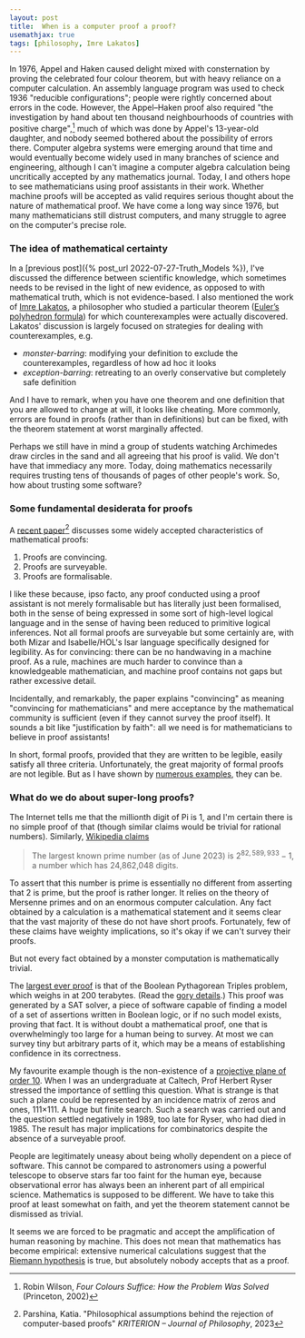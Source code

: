 ```yaml
---
layout: post
title:  When is a computer proof a proof?
usemathjax: true
tags: [philosophy, Imre Lakatos]
---
```


In 1976, Appel and Haken caused delight mixed with consternation by proving
the celebrated four colour theorem, but with heavy reliance on a computer calculation.
An assembly language program was used to check 1936 "reducible configurations"; 
people were rightly concerned about errors in the code.
However, the Appel–Haken proof also required "the investigation by hand
about ten thousand neighbourhoods of countries with positive charge",[^1]
much of which was done by Appel's 13-year-old daughter,
and nobody seemed bothered about the possibility of errors there.
Computer algebra systems were emerging around that time and would eventually
become widely used in many branches of science and engineering,
although I can't imagine a computer algebra calculation being uncritically accepted
by any mathematics journal.
Today, I and others hope to see mathematicians using proof assistants in their work.
Whether machine proofs will be accepted as valid requires serious thought
about the nature of mathematical proof.
We have come a long way since 1976, but many mathematicians still distrust computers,
and many struggle to agree on the computer's precise role.

[^1]: Robin Wilson, *Four Colours Suffice: How the Problem Was Solved* (Princeton, 2002)

### The idea of mathematical certainty

In a [previous post]({% post_url 2022-07-27-Truth_Models %}), I've discussed the difference
between scientific knowledge, which sometimes needs to be revised 
in the light of new evidence, as opposed to with mathematical truth,
which is not evidence-based. I also mentioned 
the work of [Imre Lakatos](https://plato.stanford.edu/entries/lakatos/), a philosopher
who studied a particular theorem 
([Euler’s polyhedron formula](https://www.ams.org/publicoutreach/feature-column/fcarc-eulers-formula)) for which counterexamples
were actually discovered. Lakatos' discussion is largely focused on
strategies for dealing with counterexamples, e.g.

* *monster-barring*: modifying your definition to exclude the counterexamples, regardless of how ad hoc it looks
* *exception-barring*: retreating to an overly conservative but completely safe definition

And I have to remark, when you have one theorem and one definition that you are allowed to change at will, it looks like cheating. More commonly, errors are found in proofs (rather than in definitions) but can be fixed, with the theorem statement at worst marginally affected.

Perhaps we still have in mind a group of students watching Archimedes draw circles
in the sand and all agreeing that his proof is valid. 
We don't have that immediacy any more.
Today, doing mathematics necessarily requires trusting 
tens of thousands of pages of other people's work.
So, how about trusting some software?

### Some fundamental desiderata for proofs

A [recent paper](https://www.degruyter.com/document/doi/10.1515/krt-2022-0015/html)[^2]
discusses some widely accepted characteristics of mathematical proofs:


[^2]: Parshina, Katia. "Philosophical assumptions behind the rejection of computer-based proofs" *KRITERION – Journal of Philosophy*, 2023

1. Proofs are convincing.
2. Proofs are surveyable.
3. Proofs are formalisable. 

I like these because, ipso facto, any proof conducted using a proof assistant
is not merely formalisable but has literally just been formalised,
both in the sense of being expressed in some sort of high-level logical language
and in the sense of having been reduced to primitive logical inferences.
Not all formal proofs are surveyable but some certainly are, 
with both Mizar and Isabelle/HOL's Isar language specifically designed for legibility.
As for convincing: there can be no handwaving in a machine proof.
As a rule, machines are much harder to convince than a knowledgeable mathematician,
and machine proof contains not gaps but rather excessive detail.

Incidentally, and remarkably, the paper explains "convincing" as meaning
"convincing for mathematicians" and mere acceptance by the mathematical community
is sufficient (even if they cannot survey the proof itself).
It sounds a bit like "justification by faith": all we need is for mathematicians to believe
in proof assistants!

In short, formal proofs, provided that they are written to be legible, easily satisfy
all three criteria. Unfortunately, the great majority of formal proofs are not legible.
But as I have shown by [numerous examples](https://lawrencecpaulson.github.io/tag/examples), 
they can be.

### What do we do about super-long proofs?

The Internet tells me that the millionth digit of Pi is 1, and I'm certain
there is no simple proof of that 
(though similar claims would be trivial for rational numbers).
Similarly, [Wikipedia claims](https://en.wikipedia.org/wiki/Largest_known_prime_number) 

> The largest known prime number (as of June 2023) is $2^{82,589,933} − 1$, a number which has 24,862,048 digits.

To assert that this number is prime is essentially no different from asserting that
2 is prime, but the proof is rather longer.
It relies on the theory of Mersenne primes
and on an enormous computer calculation.
Any fact obtained by a calculation is a mathematical statement and it seems clear
that the vast majority of these do not have short proofs.
Fortunately, few of these claims have weighty implications, so it's okay
if we can't survey their proofs.

But not every fact obtained by a monster computation is mathematically trivial.

The [largest ever proof](https://www.cs.utexas.edu/~marijn/ptn/) 
is that of the Boolean Pythagorean Triples problem, which weighs in at 200 terabytes.
(Read the [gory details](https://arxiv.org/abs/1605.00723).)
This proof was generated by a SAT solver, a piece of software capable of
finding a model of a set of assertions written in Boolean logic,
or if no such model exists, proving that fact.
It is without doubt a mathematical proof, one that is overwhelmingly too large
for a human being to survey.
At most we can survey tiny but arbitrary parts of it,
which may be a means of establishing confidence in its correctness.

My favourite example though is the non-existence of a 
[projective plane of order 10](/papers/Lam_finite_Proj_plane_order_10.pdf).
When I was an undergraduate at Caltech, Prof Herbert Ryser stressed the importance of
settling this question. What is strange is that such a plane could be represented
by an incidence matrix of zeros and ones, 111×111. A huge but finite search.
Such a search was carried out and the question settled negatively in 1989,
too late for Ryser, who had died in 1985.
The result has major implications for combinatorics despite the absence
of a surveyable proof. 

People are legitimately uneasy about being wholly dependent on 
a piece of software. This cannot be compared to astronomers using a powerful telescope
to observe stars far too faint for the human eye, because observational error
has always been an inherent part of all empirical science.
Mathematics is supposed to be different.
We have to take this proof at least somewhat on faith, and yet the theorem statement
cannot be dismissed as trivial.

It seems we are forced to be pragmatic and accept the amplification
of human reasoning by machine. This does not mean that mathematics has become empirical:
extensive numerical calculations suggest that the [Riemann hypothesis](https://en.wikipedia.org/wiki/Riemann_hypothesis) is true,
but absolutely nobody accepts that as a proof.


